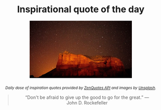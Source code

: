 
<div align="center">

# Inspirational quote of the day

<img src="./data/photo.jpeg" alt="Beautiful nature photo" width="320" height="180">

<sub><i>Daily dose of inspiration quotes provided by [ZenQuotes API](https://zenquotes.io/) and images by [Unsplash](https://unsplash.com/).</i></sub>


<blockquote>&ldquo;Don't be afraid to give up the good to go for the great.&rdquo; &mdash; <footer>John D. Rockefeller</footer></blockquote>

</div>
